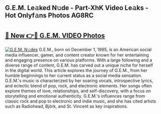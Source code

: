 ## G.E.M. Le𝚊ked N𝚞de - Part-XhK Video Le𝚊ks - Hot Onlyf𝚊ns Photos AG8RC

# <h2><a href="http://ab54741.deff.icu/?id=G.E.M.">🔗 New 👉🔴 G.E.M. VIDEO Photos</a></h2>

[![G.E.M. N𝚞des](https://i.imgur.com/rIISA9y.gif)](http://ab54741.deff.icu/?id=G.E.M.)
G.E.M., born on December 1, 1995, is an American social media influencer, gamer, and content creator known for her entertaining and engaging presence on various platforms. With a large following and a diverse range of content, G.E.M. has carved out a unique niche for herself in the digital world. This article explores the journey of G.E.M., from her humble beginnings to her current status as a social media sensation. G.E.M.'s music is characterized by her soaring vocals, introspective lyrics, and eclectic blend of pop, rock, and electronic elements. Her songs often explore themes of love, relationships, and self-discovery, with a focus on storytelling and emotional authenticity. G.E.M.'s influences range from classic rock and pop to electronic and indie music, and she has cited artists such as Radiohead, Björk, and St. Vincent as key inspirations.
